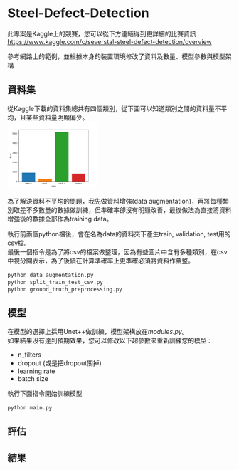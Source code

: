 # Steel-Defect-Detection

此專案是Kaggle上的競賽，您可以從下方連結得到更詳細的比賽資訊  
https://www.kaggle.com/c/severstal-steel-defect-detection/overview

參考網路上的範例，並根據本身的裝置環境修改了資料及數量、模型參數與模型架構

## 資料集
從Kaggle下載的資料集總共有四個類別，從下圖可以知道類別之間的資料量不平均，且某些資料量明顯偏少。  
<img src="img/label_number.jpeg" width="40%"/>

為了解決資料不平均的問題，我先做資料增強(data augmentation)，再將每種類別取差不多數量的數據做訓練，但準確率卻沒有明顯改善，最後做法為直接將資料增強後的數據全部作為training data。  

執行前兩個python檔後，會在名為data的資料夾下產生train, validation, test用的csv檔。  
最後一個指令是為了將csv的檔案做整理，因為有些圖片中含有多種類別，在csv中視分開表示，為了後續在計算準確率上更準確必須將資料作彙整。
```
python data_augmentation.py
python split_train_test_csv.py
python ground_truth_preprocessing.py
```

## 模型
在模型的選擇上採用Unet++做訓練，模型架構放在*modules.py*。  
如果結果沒有達到預期效果，您可以修改以下超參數來重新訓練您的模型 :
* n_filters
* dropout (或是把dropout關掉)
* learning rate
* batch size

執行下面指令開始訓練模型
```
python main.py
```

## 評估

## 結果
